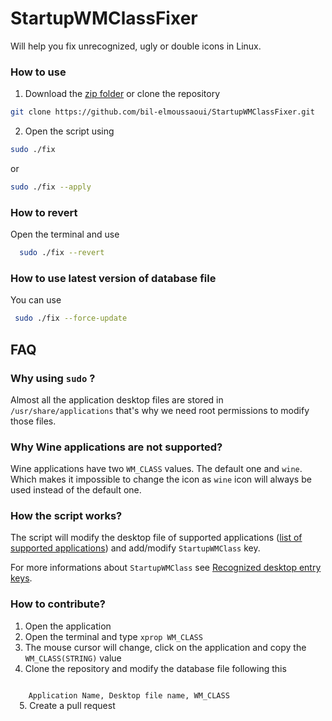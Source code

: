 # StartupWMClassFixer
Will help you fix unrecognized, ugly or double icons in Linux.

### How to use
  1. Download the [zip folder](https://github.com/bil-elmoussaoui/StartupWMClassFixer/archive/master.zip) or clone the repository
  
  ```bash
  git clone https://github.com/bil-elmoussaoui/StartupWMClassFixer.git
  ```
  2. Open the script using 
  
  ```bash
  sudo ./fix
  ```
  
  or 
  
  ```bash
  sudo ./fix --apply 
  ```
  
### How to revert
Open the terminal and use
```bash
  sudo ./fix --revert
```

### How to use latest version of database file
You can use 
```bash
 sudo ./fix --force-update
```

## FAQ

### Why using `sudo` ?
Almost all the application desktop files are stored in `/usr/share/applications` that's why we need root permissions to modify those files.

### Why Wine applications are not supported? 
Wine applications have two `WM_CLASS` values. The default one and `wine`. Which makes it impossible to change the icon as `wine` icon will always be used instead of the default one.

### How the script works? 
The script will modify the desktop file of supported applications ([list of supported applications](https://github.com/bil-elmoussaoui/StartupWMClassFixer/blob/master/database.csv)) and add/modify `StartupWMClass` key. 

For more informations about `StartupWMClass` see [Recognized desktop entry keys](http://standards.freedesktop.org/desktop-entry-spec/latest/ar01s05.html). 

### How to contribute? 
  1. Open the application 
  2. Open the terminal and type `xprop WM_CLASS`
  3. The mouse cursor will change, click on the application and copy the `WM_CLASS(STRING)` value
  4. Clone the repository and modify the database file following this <br/>
  <code>
    Application Name, Desktop file name, WM_CLASS
  </code>
  5. Create a pull request

